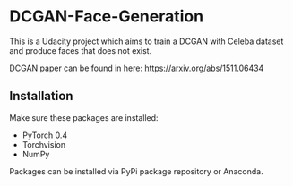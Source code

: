 # DCGAN-Face-Generation

This is a Udacity project which aims to train a DCGAN with Celeba dataset and produce faces that does not exist.

DCGAN paper can be found in here: https://arxiv.org/abs/1511.06434

## Installation

Make sure these packages are installed:
- PyTorch 0.4
- Torchvision 
- NumPy

Packages can be installed via PyPi package repository or Anaconda.
